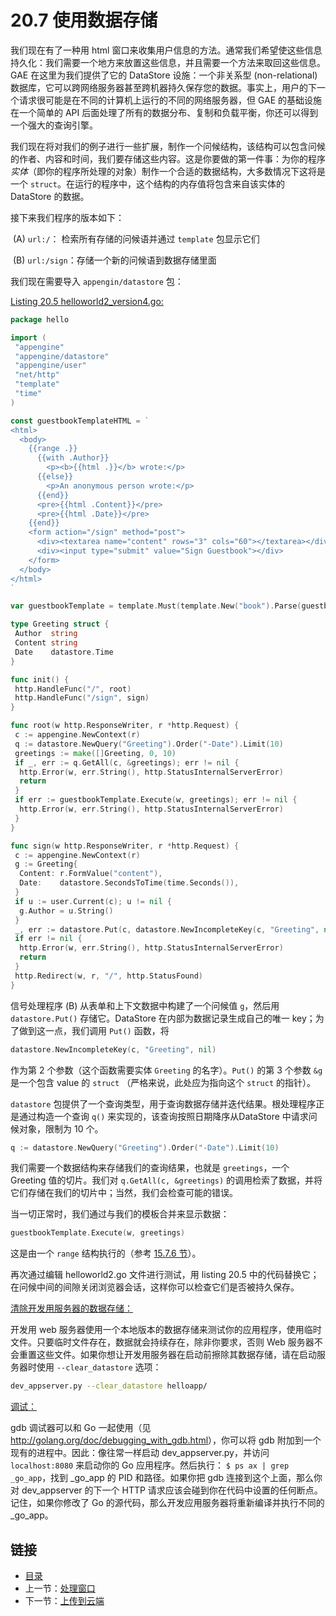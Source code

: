 # 20.7 使用数据存储

我们现在有了一种用 html 窗口来收集用户信息的方法。通常我们希望使这些信息持久化：我们需要一个地方来放置这些信息，并且需要一个方法来取回这些信息。GAE 在这里为我们提供了它的 DataStore 设施：一个非关系型 (non-relational) 数据库，它可以跨网络服务器甚至跨机器持久保存您的数据。事实上，用户的下一个请求很可能是在不同的计算机上运行的不同的网络服务器，但 GAE 的基础设施在一个简单的 API 后面处理了所有的数据分布、复制和负载平衡，你还可以得到一个强大的查询引擎。

我们现在将对我们的例子进行一些扩展，制作一个问候结构，该结构可以包含问候的作者、内容和时间，我们要存储这些内容。这是你要做的第一件事：为你的程序*实体*（即你的程序所处理的对象）制作一个合适的数据结构，大多数情况下这将是一个 `struct`。在运行的程序中，这个结构的内存值将包含来自该实体的 DataStore 的数据。

接下来我们程序的版本如下：

​  (A) `url:/`： 检索所有存储的问候语并通过 `template` 包显示它们

​  (B) `url:/sign`：存储一个新的问候语到数据存储里面

我们现在需要导入 `appengin/datastore` 包：

<u>[Listing 20.5 helloworld2_version4.go:](examples\chapter_20\helloapp\hello\helloworld2_version4.go)</u>

```go
package hello

import (
 "appengine"
 "appengine/datastore"
 "appengine/user"
 "net/http"
 "template"
 "time"
)

const guestbookTemplateHTML = `
<html>
  <body>
    {{range .}}
      {{with .Author}}
        <p><b>{{html .}}</b> wrote:</p>
      {{else}}
        <p>An anonymous person wrote:</p>
      {{end}}
      <pre>{{html .Content}}</pre>
      <pre>{{html .Date}}</pre>
    {{end}}
    <form action="/sign" method="post">
      <div><textarea name="content" rows="3" cols="60"></textarea></div>
      <div><input type="submit" value="Sign Guestbook"></div>
    </form>
  </body>
</html>
`

var guestbookTemplate = template.Must(template.New("book").Parse(guestbookTemplateHTML))

type Greeting struct {
 Author  string
 Content string
 Date    datastore.Time
}

func init() {
 http.HandleFunc("/", root)
 http.HandleFunc("/sign", sign)
}

func root(w http.ResponseWriter, r *http.Request) {
 c := appengine.NewContext(r)
 q := datastore.NewQuery("Greeting").Order("-Date").Limit(10)
 greetings := make([]Greeting, 0, 10)
 if _, err := q.GetAll(c, &greetings); err != nil {
  http.Error(w, err.String(), http.StatusInternalServerError)
  return
 }
 if err := guestbookTemplate.Execute(w, greetings); err != nil {
  http.Error(w, err.String(), http.StatusInternalServerError)
 }
}

func sign(w http.ResponseWriter, r *http.Request) {
 c := appengine.NewContext(r)
 g := Greeting{
  Content: r.FormValue("content"),
  Date:    datastore.SecondsToTime(time.Seconds()),
 }
 if u := user.Current(c); u != nil {
  g.Author = u.String()
 }
 _, err := datastore.Put(c, datastore.NewIncompleteKey(c, "Greeting", nil), &g)
 if err != nil {
  http.Error(w, err.String(), http.StatusInternalServerError)
  return
 }
 http.Redirect(w, r, "/", http.StatusFound)
}
```

信号处理程序 (B) 从表单和上下文数据中构建了一个问候值 `g`，然后用 `datastore.Put()` 存储它。DataStore 在内部为数据记录生成自己的唯一 key；为了做到这一点，我们调用 `Put()` 函数，将

```go
datastore.NewIncompleteKey(c, "Greeting", nil)
```

作为第 2 个参数（这个函数需要实体 `Greeting` 的名字）。`Put()`  的第 3 个参数 `&g` 是一个包含 value 的 `struct` （严格来说，此处应为指向这个 `struct` 的指针）。

`datastore` 包提供了一个查询类型，用于查询数据存储并迭代结果。根处理程序正是通过构造一个查询 `q()` 来实现的，该查询按照日期降序从DataStore 中请求问候对象，限制为 10 个。

```go
q := datastore.NewQuery("Greeting").Order("-Date").Limit(10)
```

我们需要一个数据结构来存储我们的查询结果，也就是 `greetings`，一个 Greeting 值的切片。我们对 `q.GetAll(c, &greetings)` 的调用检索了数据，并将它们存储在我们的切片中；当然，我们会检查可能的错误。

当一切正常时，我们通过与我们的模板合并来显示数据：

```go
guestbookTemplate.Execute(w, greetings)
```

这是由一个 `range` 结构执行的（参考 [15.7.6 节](15.7.md)）。

再次通过编辑 helloworld2.go 文件进行测试，用 listing 20.5 中的代码替换它；在问候中间的间隙关闭浏览器会话，这样你可以检查它们是否被持久保存。

<u>清除开发用服务器的数据存储：</u>

开发用 web 服务器使用一个本地版本的数据存储来测试你的应用程序，使用临时文件。只要临时文件存在，数据就会持续存在，除非你要求，否则 Web 服务器不会重置这些文件。如果你想让开发用服务器在启动前擦除其数据存储，请在启动服务器时使用 `--clear_datastore` 选项：

```bash
dev_appserver.py --clear_datastore helloapp/
```

<u>调试：</u>

gdb 调试器可以和 Go 一起使用（见 <http://golang.org/doc/debugging_with_gdb.html>），你可以将 gdb 附加到一个现有的进程中。因此：像往常一样启动 dev_appserver.py，并访问 `localhost:8080` 来启动你的 Go 应用程序。然后执行： `$ ps ax | grep _go_app`，找到 \_go\_app 的 PID 和路径。如果你把 gdb 连接到这个上面，那么你对 dev_appserver 的下一个 HTTP 请求应该会碰到你在代码中设置的任何断点。记住，如果你修改了 Go 的源代码，那么开发应用服务器将重新编译并执行不同的 \_go\_app。

## 链接

- [目录](getting-started.md)
- 上一节：[处理窗口](20.6.md)
- 下一节：[上传到云端](20.8.md)
